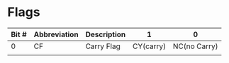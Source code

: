 # Flags


| Bit # | Abbreviation | Description | 1         | 0            |
| ----- | ------------ | ----------- | --------- | ------------ |
| 0     | CF           | Carry Flag  | CY(carry) | NC(no Carry) |
|       |              |             |           |              |
